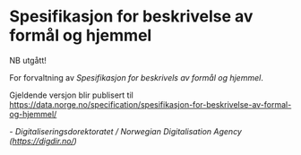 # Spesifikasjon for beskrivelse av formål og hjemmel

NB utgått!

For forvaltning av _Spesifikasjon for beskrivels av formål og hjemmel_.

Gjeldende versjon blir publisert til https://data.norge.no/specification/spesifikasjon-for-beskrivelse-av-formal-og-hjemmel/ 


\- _Digitaliseringsdorektoratet / Norwegian Digitalisation Agency (https://digdir.no/)_
